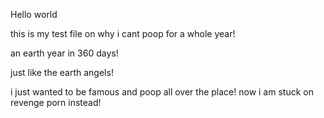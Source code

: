 Hello world

this is my test file on why i cant poop for a whole year!

an earth year in 360 days!

just like the earth angels!

i just wanted to be famous and poop all over the place! now i am stuck on revenge porn instead!


